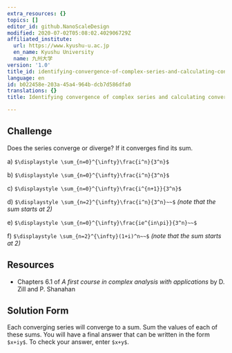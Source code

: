 ```yaml
---
extra_resources: {}
topics: []
editor_id: github.NanoScaleDesign
modified: 2020-07-02T05:08:02.402906729Z
affiliated_institute:
  url: https://www.kyushu-u.ac.jp
  en_name: Kyushu University
  name: 九州大学
version: '1.0'
title_id: identifying-convergence-of-complex-series-and-calculating-convergence-sums
language: en
id: b022458e-203a-45a4-964b-dcb7d586dfa0
translations: {}
title: Identifying convergence of complex series and calculating convergence sums

---
```


## Challenge
Does the series converge or diverge? If it converges find its sum.

a) `$\displaystyle \sum_{n=0}^{\infty}\frac{i^n}{3^n}$`

b) `$\displaystyle \sum_{n=0}^{\infty}\frac{i^n}{3^n}$`

c) `$\displaystyle \sum_{n=0}^{\infty}\frac{i^{n+1}}{3^n}$`

d) `$\displaystyle \sum_{n=2}^{\infty}\frac{i^n}{3^n}~~$` *(note that the sum starts at 2)*

e) `$\displaystyle \sum_{n=0}^{\infty}\frac{ie^{in\pi}}{3^n}~~$`

f) `$\displaystyle \sum_{n=2}^{\infty}(1+i)^n~~$` *(note that the sum starts at 2)*

## Resources
- Chapters 6.1 of *A first course in complex analysis with applications* by D. Zill and P. Shanahan


## Solution Form
Each converging series will converge to a sum.
Sum the values of each of these sums.
You will have a final answer that can be written in the form `$x+iy$`.
To check your answer, enter `$x+y$`.